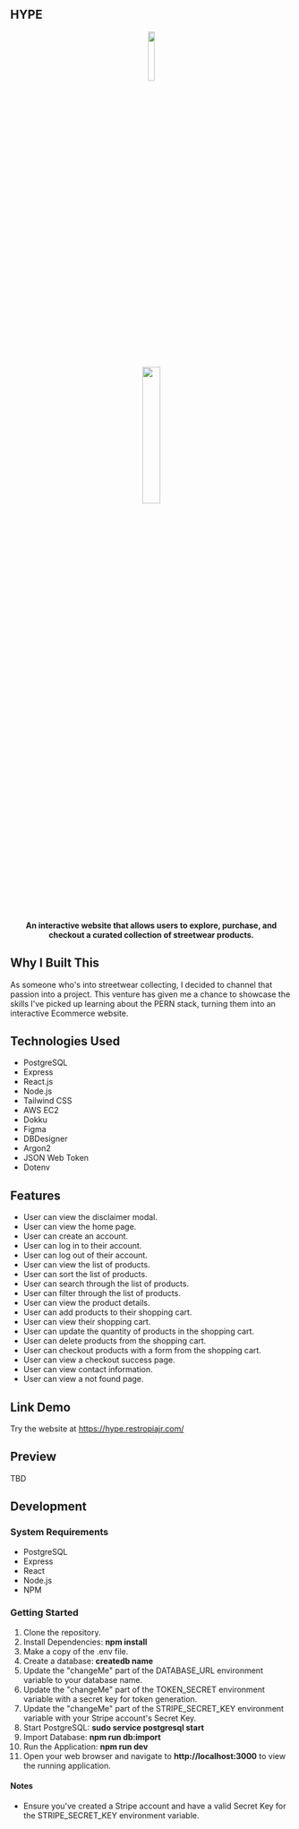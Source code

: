 ## HYPE

<p align="center">
  <img src="https://github.com/restropiajr/HYPE/assets/66459527/722918e3-87b6-4876-99b1-54298a158967" width=15% height=15%>
</p>

<p align="center">
  <img src="https://github.com/restropiajr/HYPE/assets/66459527/97ed6042-7e1e-4ed4-82ed-9b472d664021" width=25% height=25%>
</p>

<div align="center">
  
**An interactive website that allows users to explore, purchase, and checkout a curated collection of streetwear products.**
 
</div>

## Why I Built This

As someone who's into streetwear collecting, I decided to channel that passion into a project. This venture has given me a chance to showcase the skills I've picked up learning about the PERN stack, turning them into an interactive Ecommerce website.

## Technologies Used

- PostgreSQL
- Express
- React.js
- Node.js
- Tailwind CSS
- AWS EC2
- Dokku
- Figma
- DBDesigner
- Argon2
- JSON Web Token
- Dotenv
  
## Features

- User can view the disclaimer modal.
- User can view the home page.
- User can create an account.
- User can log in to their account.
- User can log out of their account.
- User can view the list of products.
- User can sort the list of products.
- User can search through the list of products.
- User can filter through the list of products.
- User can view the product details.
- User can add products to their shopping cart.
- User can view their shopping cart.
- User can update the quantity of products in the shopping cart.
- User can delete products from the shopping cart.
- User can checkout products with a form from the shopping cart.
- User can view a checkout success page.
- User can view contact information.
- User can view a not found page.
  
## Link Demo

Try the website at https://hype.restropiajr.com/

## Preview

TBD

## Development

### System Requirements
- PostgreSQL
- Express
- React
- Node.js
- NPM

### Getting Started
1. Clone the repository.
2. Install Dependencies: **npm install**
3. Make a copy of the .env file.
4. Create a database: **createdb name**
5. Update the "changeMe" part of the DATABASE_URL environment variable to your database name.
6. Update the "changeMe" part of the TOKEN_SECRET environment variable with a secret key for token generation.
7. Update the "changeMe" part of the STRIPE_SECRET_KEY environment variable with your Stripe account's Secret Key.
8. Start PostgreSQL: **sudo service postgresql start**
9. Import Database: **npm run db:import**
10. Run the Application: **npm run dev**
8. Open your web browser and navigate to **http://localhost:3000** to view the running application.

#### Notes
- Ensure you've created a Stripe account and have a valid Secret Key for the STRIPE_SECRET_KEY environment variable.
